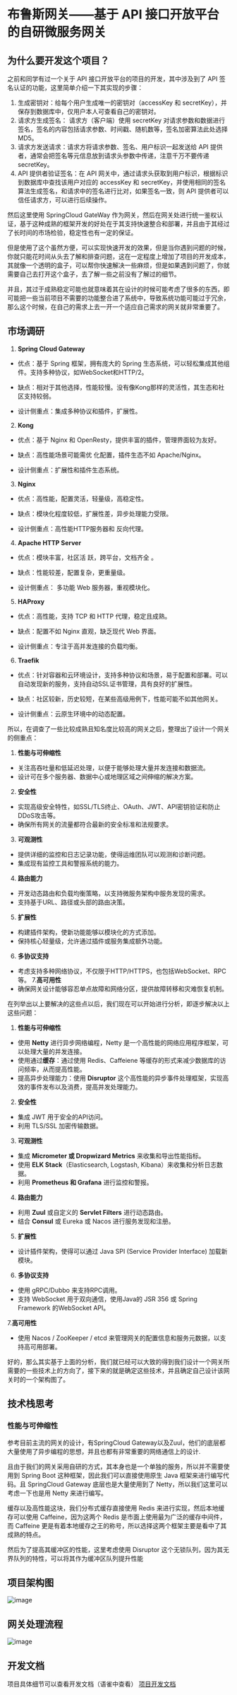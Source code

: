 # 布鲁斯网关——基于 API 接口开放平台的自研微服务网关
## 为什么要开发这个项目？
之前和同学有过一个关于 API 接口开放平台的项目的开发，其中涉及到了 API 签名认证的功能，这里简单介绍一下其实现的步骤：
1. 生成密钥对：给每个用户生成唯一的密钥对（accessKey 和 secretKey），并保存到数据库中，仅用户本人可查看自己的密钥对。
2. 请求方生成签名： 请求方（客户端）使用 secretKey 对请求参数和数据进行签名，签名的内容包括请求参数、时间戳、随机数等，签名加密算法此处选择 MD5。
3. 请求方发送请求：请求方将请求参数、签名、用户标识一起发送给 API 提供者，通常会把签名等元信息放到请求头参数中传递，注意千万不要传递 secretKey。
4. API 提供者验证签名：在 API 网关中，通过请求头获取到用户标识，根据标识到数据库中查找该用户对应的 accessKey 和 secretKey，并使用相同的签名算法生成签名，和请求中的签名进行比对，如果签名一致，则 API 提供者可以信任请求方，可以进行后续操作。
   
然后这里使用 SpringCloud GateWay 作为网关，然后在网关处进行统一鉴权认证，基于这种成熟的框架开发的好处在于其支持快速整合和部署，并且由于其经过了⻓时间的市场检验，稳定性也有⼀定的保证。

但是使用了这个虽然方便，可以实现快速开发的效果，但是当你遇到问题的时候，你就只能花时间从头去了解和排查问题，这在一定程度上增加了项目的开发成本，其就像一个透明的盒子，可以帮你快速解决一些麻烦，但是如果遇到问题了，你就需要自己去打开这个盒子，去了解一些之前没有了解过的细节。

并且，其过于成熟稳定可能也就意味着其在设计的时候可能考虑了很多的东西，即可能把一些当前项目不需要的功能整合进了系统中，导致系统功能可能过于冗余，那么这个时候，在自己的需求上去一开一个适应自己需求的网关就非常重要了。



## 市场调研
1. **Spring Cloud Gateway**

-   优点：基于 Spring 框架，拥有庞大的 Spring 生态系统，可以轻松集成其他组件。支持多种协议，如WebSocket和HTTP/2。

-   缺点：相对于其他选择，性能较慢。没有像Kong那样的灵活性，其生态和社区支持较弱。

-   设计侧重点：集成多种协议和插件，扩展性。
2. **Kong**

-   优点：基于 Nginx  和 OpenResty，提供丰富的插件，管理界面较为友好。

-   缺点：⾼性能场景可能需优 化配置，插件⽣态不如 Apache/Nginx。

-   设计侧重点：扩展性和插件生态系统。
3. **Nginx**

-   优点：高性能，配置灵活，轻量级，高稳定性。

-   缺点：模块化程度较低，扩展性差，异步处理能力受限。

-   设计侧重点：⾼性能HTTP服务器和 反向代理。
   
4. **Apache HTTP Server**
-   优点：模块丰富，社区活 跃，跨平台，⽂档⻬全 。

-   缺点：性能较差，配置复杂，更重量级。

-   设计侧重点： 多功能 Web 服务器，重视模块化。
5. **HAProxy**

- 优点：高性能，支持 TCP 和 HTTP 代理，稳定且成熟。

-   缺点：配置不如 Nginx 直观，缺乏现代 Web 界面。

-   设计侧重点：专注于高并发连接的负载均衡。
6. **Traefik**

-   优点：针对容器和云环境设计，支持多种协议和场景，易于配置和部署。可以自动发现新的服务，支持自动SSL证书管理，具有良好的扩展性。

-   缺点：社区较新，历史较短，在某些高级用例下，性能可能不如其他网关。

-   设计侧重点：云原生环境中的动态配置。
   
所以，在调查了一些比较成熟且知名度比较高的网关之后，整理出了设计一个网关的侧重点：
1. **性能与可伸缩性**
- 关注高吞吐量和低延迟处理，以便于能够处理大量并发连接和数据流。
- 设计可在多个服务器、数据中⼼或地理区域之间伸缩的解决⽅案。
2. **安全性**
- 实现⾼级安全特性，如SSL/TLS终⽌、OAuth、JWT、API密钥验证和防⽌DDoS攻击等。
- 确保所有网关的流量都符合最新的安全标准和法规要求。
3. **可观测性**
- 提供详细的监控和日志记录功能，使得运维团队可以观测和诊断问题。
- 集成现有监控⼯具和警报系统的能⼒。
4. **路由能力**
- 开发动态路由和负载均衡策略，以⽀持微服务架构中服务发现的需求。
- ⽀持基于URL、路径或头部的路由决策。
5. **扩展性**
- 构建插件架构，使新功能能够以模块化的⽅式添加。
- 保持核⼼轻量级，允许通过插件或服务集成额外功能。
6. **多协议支持**
- 考虑⽀持多种⽹络协议，不仅限于HTTP/HTTPS，也包括WebSocket、RPC等。
7.**高可用性**
- 确保⽹关设计能够容忍单点故障和⽹络分区，提供故障转移和灾难恢复机制。

在列举出以上要解决的这些点以后，我们现在可以开始进行分析，即逐步解决以上这些问题：
1. **性能与可伸缩性**
- 使⽤ **Netty** 进⾏异步⽹络编程，Netty 是⼀个⾼性能的⽹络应⽤程序框架，可以处理⼤量的并发连接。
- 使用通过**缓存**：通过使用 Redis、Caffeiene 等缓存的形式来减少数据库的访问频率，从而提高性能。
- 提高异步处理能力：使用 **Disruptor** 这个高性能的异步事件处理框架，实现高效的事件发布以及消费，提高并发处理能力。
2. **安全性**
- 集成 JWT ⽤于安全的API访问。
- 利⽤ TLS/SSL 加密传输数据。
3. **可观测性**
- 集成 **Micrometer 或 Dropwizard Metrics** 来收集和导出性能指标。
- 使⽤ **ELK Stack**（Elasticsearch, Logstash, Kibana）来收集和分析⽇志数据。
- 利⽤ **Prometheus 和 Grafana** 进⾏监控和警报。
4. **路由能力**
- 利⽤ **Zuul** 或⾃定义的 **Servlet Filters** 进⾏动态路由。
- 结合 **Consul** 或 Eureka 或 Nacos 进⾏服务发现和注册。
5. **扩展性**
- 设计插件架构，使得可以通过 Java SPI (Service Provider Interface) 加载新模块。
6. **多协议支持**
- 使⽤ gRPC/Dubbo 来⽀持RPC调⽤。
- ⽀持 WebSocket ⽤于双向通信，使⽤Java的 JSR 356 或 Spring Framework 的WebSocket API。

7.**高可用性**
- 使⽤ Nacos / ZooKeeper / etcd 来管理⽹关的配置信息和服务元数据，以⽀持⾼可⽤部署。

好的，那么其实基于上⾯的分析，我们就已经可以⼤致的得到我们设计⼀个⽹关所需要的⼀些技术上的⽅向了，接下来的就是确定这些技术，并且确定⾃⼰设计该⽹关时的⼀个架构图了。

## 技术栈思考
### 性能与可伸缩性
参考⽬前主流的⽹关的设计，有SpringCloud Gateway以及Zuul，他们的底层都⼤量使⽤了异步编程的思想，并且也都有⾮常重要的⽹络通信上的设计.

且由于我们的网关采用自研的方式，其本身也是一个单独的服务，所以并不需要使用到 Spring Boot 这种框架，因此我们可以直接使用原生 Java 框架来进行编写代码。且 SpringCloud Gateway 底层也是大量使用到了 Netty，所以我们这里可以考虑一下也是用 Netty 来进行编写。

缓存以及高性能这块，我们分布式缓存直接使用 Redis 来进行实现，然后本地缓存可以使用 Caffeine，因为这两个 Redis 是市面上使用最为广泛的缓存中间件，而 Caffeine 更是有着本地缓存之王的称号，所以选择这两个框架主要是看中了其成熟的特点。

然后为了提高其缓冲区的性能，这里考虑使用 Disruptor 这个无锁队列，因为其无界队列的特性，可以将其作为缓冲区队列提升性能



## 项目架构图
![image](https://github.com/DIDA-lJ/BlossomGateWay/assets/97254796/d9cb1e54-1ee0-4c24-b333-acd27e1f69b0)


## 网关处理流程

![image](https://github.com/DIDA-lJ/BlossomGateWay/assets/97254796/5274487c-760a-4525-8ddc-e10bfb276222)

## 开发文档
项目具体细节可以查看开发文档（语雀中查看）
<a href="https://www.yuque.com/zeovo-10k9s/lqwlrb/qyhycrlgwgvtag2a?singleDoc# 《BlossmGateWay 网关技术文档》">
项目开发文档
</a>



